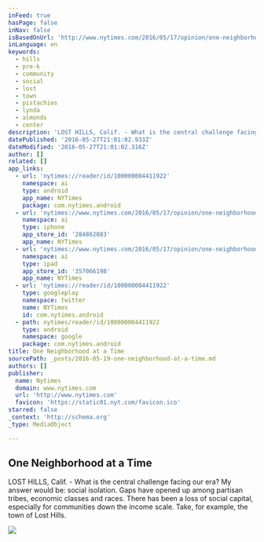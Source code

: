 ```yaml
---
inFeed: true
hasPage: false
inNav: false
isBasedOnUrl: 'http://www.nytimes.com/2016/05/17/opinion/one-neighborhood-at-a-time.html?_r=1'
inLanguage: en
keywords:
  - hills
  - pre-k
  - community
  - social
  - lost
  - town
  - pistachios
  - lynda
  - almonds
  - center
description: 'LOST HILLS, Calif. - What is the central challenge facing our era? My answer would be: social isolation. Gaps have opened up among partisan tribes, economic classes and races. There has been a loss of social capital, especially for communities down the income scale. Take, for example, the town of Lost Hills.'
datePublished: '2016-05-27T21:01:02.933Z'
dateModified: '2016-05-27T21:01:02.316Z'
author: []
related: []
app_links:
  - url: 'nytimes://reader/id/100000004411922'
    namespace: ai
    type: android
    app_name: NYTimes
    package: com.nytimes.android
  - url: 'nytimes://www.nytimes.com/2016/05/17/opinion/one-neighborhood-at-a-time.html'
    namespace: ai
    type: iphone
    app_store_id: '284862083'
    app_name: NYTimes
  - url: 'nytimes://www.nytimes.com/2016/05/17/opinion/one-neighborhood-at-a-time.html'
    namespace: ai
    type: ipad
    app_store_id: '357066198'
    app_name: NYTimes
  - url: 'nytimes://reader/id/100000004411922'
    type: googleplay
    namespace: twitter
    name: NYTimes
    id: com.nytimes.android
  - path: nytimes/reader/id/100000004411922
    type: android
    namespace: google
    package: com.nytimes.android
title: One Neighborhood at a Time
sourcePath: _posts/2016-05-19-one-neighborhood-at-a-time.md
authors: []
publisher:
  name: Nytimes
  domain: www.nytimes.com
  url: 'http://www.nytimes.com'
  favicon: 'https://static01.nyt.com/favicon.ico'
starred: false
_context: 'http://schema.org'
_type: MediaObject

---
```

<article style=""><h1>One Neighborhood at a Time</h1><p>LOST HILLS, Calif. - What is the central challenge facing our era? My answer would be: social isolation. Gaps have opened up among partisan tribes, economic classes and races. There has been a loss of social capital, especially for communities down the income scale. Take, for example, the town of Lost Hills.</p><img src="https://static01.nyt.com/images/2014/11/01/opinion/brooks-circular/brooks-circular-facebookJumbo-v2.jpg" /></article>